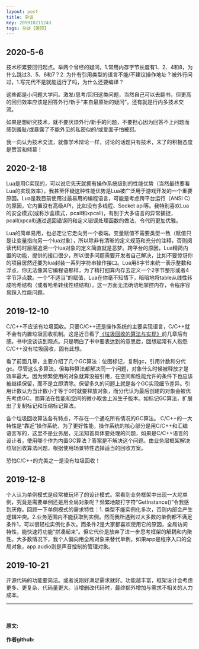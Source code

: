 ```yaml
---
layout: post
title: 杂谈
key: 209910211243
tags: 杂谈【置顶】
---
```


2020-5-6
---
技术积累要回归起点。举两个曾经的疑问，1.常用内存字节长度有1、2、4和8，为什么跳过3、5、6和7？2. 为什有引用类型的语言不能/不建议操作地址？被外行问过，1.写完代不是就能运行了吗，为什么还要编译？

这些都是小问题大学问。激发/思考/回归这类问题，当然自己可以去翻书，但更高的回归效率应该是回答外行/新手“来自最原始的疑问”。还有就是行内多技术交流。

如果是想研究技术，就不要厌烦外行/新手的问题，不要担心因为回答不上问题而感到羞耻/或暴露了不能外见的私密似的/或爱面子怕被怼。

我一向认为技术交流，就像学术辩论一样，讨论的话题只有技术，末了的积极态度是赞赏和倾慕！


2020-2-18
---
Lua是用C实现的，可以说它先天就拥有操作系统级别的性能优势（当然最终要看Lua的实现效率），我甚至怀疑这种性能优势是Lua被广泛用于游戏开发的一个重要原因。Lua是我目前使用过最易用的编程语言，可能是考虑跨平台运行（ANSI C）的原因，它内置没有高级API，比如没有多线程、Socket api等。我特别喜欢Lua的安全模式(或称沙盒模式，pcall和xpcall)，有别于大多语言的异常捕捉，pcall(xpcall)通过返回错误码和定义错误处理函数的做法，令代码更加优雅。

Lua的简单易用，也必定让它走向另一个极端。变量赋值不需要类型一致（赋值只是让变量指向另一个lua对象），所以除非有清晰的定义规范和充分的注释，否则阅读代码时层层追溯一个lua对象的定义简直就是恶梦。跨平台的原因，Lua精简内置的功能，提供的接口很少，所以很多问题需要开发者自己解决，比如不要惊讶你的项目居然还要为lua封装一系列字符串操作接口。Lua用8字节来统一表示整数和浮点，你无法像其它编程语那样，为了精打细算内存去定义一个2字节整形或者4字节浮点数。一个“不适当”的赋值，Lua在你毫不知情下，暗暗地将table从线性转成哈希结构（或者哈希转线性结结构），这一方面无法确切地掌控内存，令程序容易踩入性能问题。



2019-12-10
---
C/C++不应该有垃圾回收。只要C/C++还是操作系统的主要实现语言，C/C++就不会有内置垃圾回收机制。这是近日看了[《垃圾回收的算法与实现》](https://book.douban.com/subject/26821357/)前几章后有感。书中没谈该到观点。只是明白了书中要表达到的意思后，回想起常有人抱怨C/C++没有垃圾回收，固有此想。

看了前面几章，主要介绍了几个GC算法：位图标记，复制gc，引用计数和分代gc。尽管这么多算法，但每种算法都解决同一个问题，对象什么时候被释放才是效率最大。因为频繁使用的对象就算没被引用，在空间和性能允许的条件下也应该被继续保留，而不是立即清除。保留多久的问题上就是各个GC实现细节差异。引用计数认为当计数小于等于0时就要释放对象，而分代认为最后创建的对象会被优先考虑GC。而算法在性能和空间的微小取舍上派生子版本。如标记GC算法，扩展出了复制标记和压缩标记算法。

各个垃圾回收算法各有特点，不存在一个通吃所有情况的GC算法。 C/C++的一大特性是“靠近”操作系统，为了更好性能，操作系统的核心部分是用C/C++和汇编语言写的，这里不是业务层，无法知首具体要处理的问题，如果是C/C++语言的设计者，使用哪个作为内置GC算法？答案是不解决这个问题。由业务层框架解决垃圾回收算法问题，根据使用场景特性选择适当的回收方案。

恐怕C/C++的完美之一是没有垃圾回收！


2019-12-8
---
个人认为单例模式是经常被玩坏了的设计模式。常看到业务框架中出现一大坨单例，究竟是需要单例还是用全局对象呢？频繁地敲打字符“GetInstance()”令我感到厌倦。回顾一下单例模式的需求特性：1. 类型不能实例化多次，否则内部会产生逻辑冲突。2.业务范围内不能获取到实例。然而我所遇到过大多数的单例都不满足条件1，可以很轻松实例化多次。而条件2是大家都喜欢使用它的原因，全局访问特性，能快速将功能“拼凑起来”。但它代价是放弃了进一步思考框架的解耦和内聚性。大多数情况下，我个人偏向用全局对象来替代单例，如果app是程序入口的全局对象，app.audio则是声音控制的管理对象。




2019-10-21
---
开源代码的功能要简洁。或者说刚好满足需求就好。功能越丰富，框架设计会考虑更多、更复杂、代码量更大。当增删改代码时，最终额外增加与需求不相关的人力成本。

---



<br>	
<br>	
<b>原文:<br>
<https://lizijie.github.io/2019/10/21/%E6%9D%82%E8%B0%88.html>
<br>
作者github:<br>	
<https://github.com/lizijie>	
</b>
